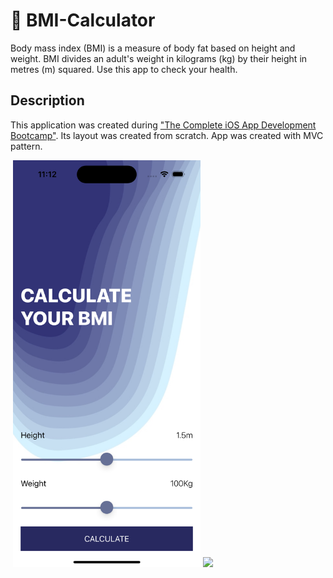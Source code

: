 # 🐾 BMI-Calculator
Body mass index (BMI) is a measure of body fat based on height and weight. BMI divides an adult's weight in kilograms (kg) by their height in metres (m) squared. Use this app to check your health.

## Description
This application was created during ["The Complete iOS App Development Bootcamp"](https://www.udemy.com/course/ios-13-app-development-bootcamp/). Its layout was created from scratch. App was created with MVC pattern.

 <img src ="For Readme/app_1screen.png" width="300"> <img src ="For Readmeapp_2screen.png" width="300">

